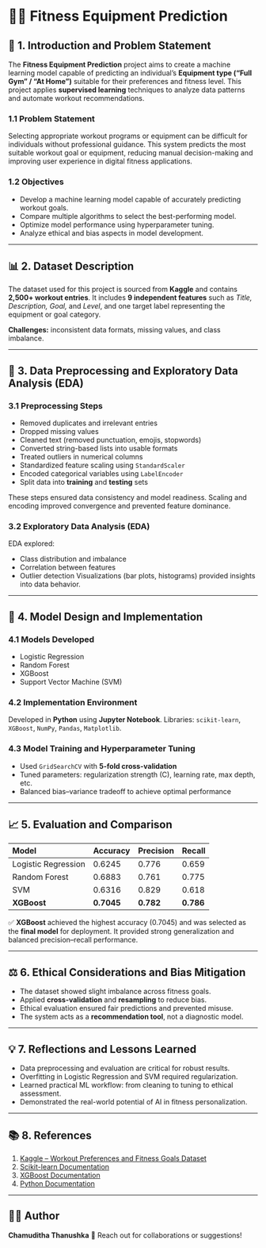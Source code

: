 # 🏋️‍♂️ Fitness Equipment Prediction

## 📘 1. Introduction and Problem Statement

The **Fitness Equipment Prediction** project aims to create a machine learning model capable of predicting an individual’s **Equipment type (“Full Gym” / “At Home”)** suitable for their preferences and fitness level.
This project applies **supervised learning** techniques to analyze data patterns and automate workout recommendations.

### 1.1 Problem Statement

Selecting appropriate workout programs or equipment can be difficult for individuals without professional guidance.
This system predicts the most suitable workout goal or equipment, reducing manual decision-making and improving user experience in digital fitness applications.

### 1.2 Objectives

* Develop a machine learning model capable of accurately predicting workout goals.
* Compare multiple algorithms to select the best-performing model.
* Optimize model performance using hyperparameter tuning.
* Analyze ethical and bias aspects in model development.

---

## 📊 2. Dataset Description

The dataset used for this project is sourced from **Kaggle** and contains **2,500+ workout entries**.
It includes **9 independent features** such as *Title, Description, Goal,* and *Level*, and one target label representing the equipment or goal category.

**Challenges:** inconsistent data formats, missing values, and class imbalance.

---

## 🧹 3. Data Preprocessing and Exploratory Data Analysis (EDA)

### 3.1 Preprocessing Steps

* Removed duplicates and irrelevant entries
* Dropped missing values
* Cleaned text (removed punctuation, emojis, stopwords)
* Converted string-based lists into usable formats
* Treated outliers in numerical columns
* Standardized feature scaling using `StandardScaler`
* Encoded categorical variables using `LabelEncoder`
* Split data into **training** and **testing** sets

These steps ensured data consistency and model readiness. Scaling and encoding improved convergence and prevented feature dominance.

### 3.2 Exploratory Data Analysis (EDA)

EDA explored:

* Class distribution and imbalance
* Correlation between features
* Outlier detection
  Visualizations (bar plots, histograms) provided insights into data behavior.

---

## 🧠 4. Model Design and Implementation

### 4.1 Models Developed

* Logistic Regression
* Random Forest
* XGBoost
* Support Vector Machine (SVM)

### 4.2 Implementation Environment

Developed in **Python** using **Jupyter Notebook**.
Libraries: `scikit-learn`, `XGBoost`, `NumPy`, `Pandas`, `Matplotlib`.

### 4.3 Model Training and Hyperparameter Tuning

* Used `GridSearchCV` with **5-fold cross-validation**
* Tuned parameters: regularization strength (C), learning rate, max depth, etc.
* Balanced bias–variance tradeoff to achieve optimal performance

---

## 📈 5. Evaluation and Comparison

| Model               | Accuracy   | Precision | Recall    |
| :------------------ | :--------- | :-------- | :-------- |
| Logistic Regression | 0.6245     | 0.776     | 0.659     |
| Random Forest       | 0.6883     | 0.761     | 0.775     |
| SVM                 | 0.6316     | 0.829     | 0.618     |
| **XGBoost**         | **0.7045** | **0.782** | **0.786** |

✅ **XGBoost** achieved the highest accuracy (0.7045) and was selected as the **final model** for deployment.
It provided strong generalization and balanced precision–recall performance.

---

## ⚖️ 6. Ethical Considerations and Bias Mitigation

* The dataset showed slight imbalance across fitness goals.
* Applied **cross-validation** and **resampling** to reduce bias.
* Ethical evaluation ensured fair predictions and prevented misuse.
* The system acts as a **recommendation tool**, not a diagnostic model.

---

## 💡 7. Reflections and Lessons Learned

* Data preprocessing and evaluation are critical for robust results.
* Overfitting in Logistic Regression and SVM required regularization.
* Learned practical ML workflow: from cleaning to tuning to ethical assessment.
* Demonstrated the real-world potential of AI in fitness personalization.

---

## 📚 8. References

1. [Kaggle – Workout Preferences and Fitness Goals Dataset](https://www.kaggle.com/datasets/fitness-and-workout-dataset)
2. [Scikit-learn Documentation](https://scikit-learn.org/)
3. [XGBoost Documentation](https://xgboost.readthedocs.io/)
4. [Python Documentation](https://docs.python.org/3/)

---

## 👨‍💻 Author

**Chamuditha Thanushka**
📩 Reach out for collaborations or suggestions!

